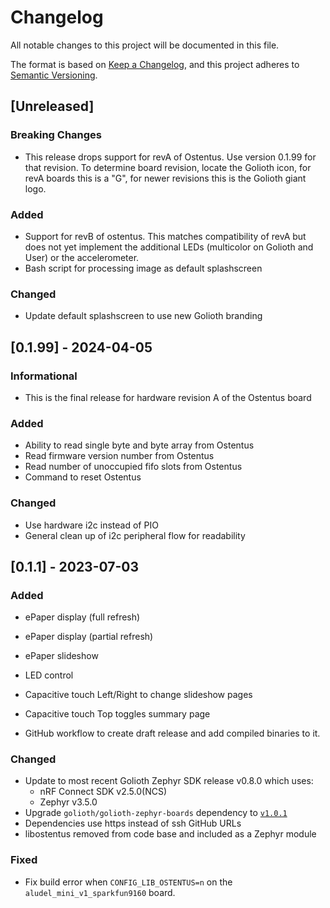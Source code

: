 <!-- Copyright (c) 2023 Golioth, Inc. -->
<!-- SPDX-License-Identifier: Apache-2.0 -->

# Changelog
All notable changes to this project will be documented in this file.

The format is based on [Keep a Changelog](https://keepachangelog.com/en/1.1.0/),
and this project adheres to [Semantic Versioning](https://semver.org/spec/v2.0.0.html).

## [Unreleased]

### Breaking Changes
- This release drops support for revA of Ostentus. Use version 0.1.99 for that
  revision. To determine board revision, locate the Golioth icon, for revA
  boards this is a "G", for newer revisions this is the Golioth giant logo.

### Added
- Support for revB of ostentus. This matches compatibility of revA but does not
  yet implement the additional LEDs (multicolor on Golioth and User) or the
  accelerometer.
- Bash script for processing image as default splashscreen

### Changed
- Update default splashscreen to use new Golioth branding

## [0.1.99] - 2024-04-05

### Informational
- This is the final release for hardware revision A of the Ostentus board

### Added
- Ability to read single byte and byte array from Ostentus
- Read firmware version number from Ostentus
- Read number of unoccupied fifo slots from Ostentus
- Command to reset Ostentus

### Changed
- Use hardware i2c instead of PIO
- General clean up of i2c peripheral flow for readability

## [0.1.1] - 2023-07-03

### Added
- ePaper display (full refresh)
- ePaper display (partial refresh)
- ePaper slideshow
- LED control
- Capacitive touch Left/Right to change slideshow pages
- Capacitive touch Top toggles summary page

- GitHub workflow to create draft release and add compiled binaries to it.

### Changed
- Update to most recent Golioth Zephyr SDK release v0.8.0 which uses:
  - nRF Connect SDK v2.5.0(NCS)
  - Zephyr v3.5.0
- Upgrade `golioth/golioth-zephyr-boards` dependency to [`v1.0.1`](https://github.com/golioth/golioth-zephyr-boards/tree/v1.0.1)
- Dependencies use https instead of ssh GitHub URLs
- libostentus removed from code base and included as a Zephyr module

### Fixed
- Fix build error when `CONFIG_LIB_OSTENTUS=n` on the `aludel_mini_v1_sparkfun9160` board.
